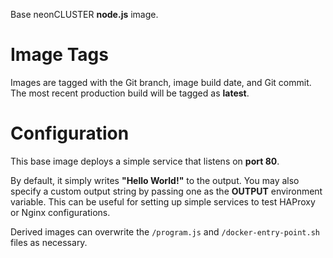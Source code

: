 Base neonCLUSTER **node.js** image.

# Image Tags

Images are tagged with the Git branch, image build date, and Git commit.  The most recent production build will be tagged as **latest**.

# Configuration

This base image deploys a simple service that listens on **port 80**.

By default, it simply writes **"Hello World!"** to the output.  You may also specify a custom output string by passing one as the **OUTPUT** environment variable.  This can be useful for setting up simple services to test HAProxy or Nginx configurations.

Derived images can overwrite the `/program.js` and `/docker-entry-point.sh` files as necessary.
